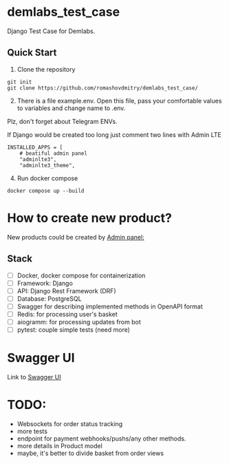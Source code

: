 # demlabs_test_case
Django Test Case for Demlabs.

## Quick Start

1. Clone the repository

```
git init
git clone https://github.com/romashovdmitry/demlabs_test_case/
```

2. There is a file example.env. Open this file, pass your comfortable values to variables and change name to .env.

Plz, don't forget about Telegram ENVs.

If Django would be created too long just comment two lines with Admin LTE

```
INSTALLED_APPS = [
    # beatiful admin panel
    "adminlte3",
    "adminlte3_theme",
```

4. Run docker compose 

```
docker compose up --build
```

# How to create new product?

New products could be created by [Admin panel:](http://127.0.0.1:8001/admin/)

## Stack

- [ ] Docker, docker compose for containerization
- [ ] Framework: Django
- [ ] API: Django Rest Framework (DRF)
- [ ] Database: PostgreSQL
- [ ] Swagger for describing implemented methods in OpenAPI format
- [ ] Redis: for processing user's basket
- [ ] aiogramm: for processing updates from bot
- [ ] pytest: couple simple tests (need more)

# Swagger UI

Link to [Swagger UI](http://127.0.0.1:8001/api/docs/)

# TODO:

- Websockets for order status tracking
- more tests
- endpoint for payment webhooks/pushs/any other methods.
- more details in Product model
- maybe, it's better to divide basket from order views
